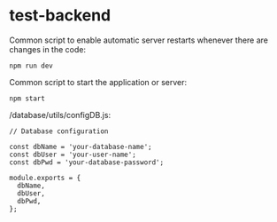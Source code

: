 # test-backend
Common script to enable automatic server restarts whenever there are changes in the code:
```
npm run dev
```

Common script to start the application or server:
```
npm start
```


/database/utils/configDB.js:
```
// Database configuration

const dbName = 'your-database-name';
const dbUser = 'your-user-name';
const dbPwd = 'your-database-password';

module.exports = {
  dbName,
  dbUser,
  dbPwd,
}; 
```